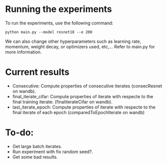 # Running the experiments
To run the experiments, use the following command:
```python3
python main.py --model resnet18 --e 200
```
We can also change other hyperparameters such as learning rate, momentum, weight decay, or optimizers used, etc,... Refer to main.py for more information.
# Current results
- Consecutive: Compute properties of consecutive iterates (consecResnet on wandb).
- final_iterate_cifar:  Compute properties of iterate with respecte to the final training iterate. (finaliterateCifar on wandb).
- last_iterate_epoch: Compute properties of iterate with respecte to the final iterate of each epoch (comparedToEpochIterate on wandb)
# To-do:
- Get large batch iterates.
- Run experiment with fix random seed?.
- Get some bad results.
